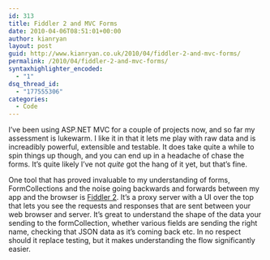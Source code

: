 ```yaml
---
id: 313
title: Fiddler 2 and MVC Forms
date: 2010-04-06T08:51:01+00:00
author: kianryan
layout: post
guid: http://www.kianryan.co.uk/2010/04/fiddler-2-and-mvc-forms/
permalink: /2010/04/fiddler-2-and-mvc-forms/
syntaxhighlighter_encoded:
  - "1"
dsq_thread_id:
  - "177555306"
categories:
  - Code
---
```

I&#8217;ve been using ASP.NET MVC for a couple of projects now, and so far my assessment is lukewarm. I like it in that it lets me play with raw data and is increadibly powerful, extensible and testable. It does take quite a while to spin things up though, and you can end up in a headache of chase the forms. It&#8217;s quite likely I&#8217;ve not _quite_ got the hang of it yet, but that&#8217;s fine.

One tool that has proved invaluable to my understanding of forms, FormCollections and the noise going backwards and forwards between my app and the browser is [Fiddler 2](http://www.fiddler2.com/fiddler2/). It&#8217;s a proxy server with a UI over the top that lets you see the requests and responses that are sent between your web browser and server. It&#8217;s great to understand the shape of the data your sending to the formCollection, whether various fields are sending the right name, checking that JSON data as it&#8217;s coming back etc. In no respect should it replace testing, but it makes understanding the flow significantly easier.